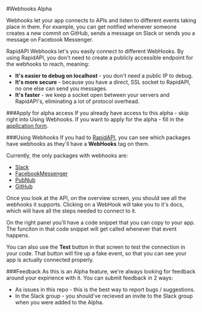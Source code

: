 #Webhooks Alpha

Webhooks let your app connects to APIs and listen to different events taking place in them. For example, you can get notified whenever someone creates a new commit on GitHub, sends a message on Slack or sends you a message on Facebook Messenger.

RapidAPI Webhooks let's you easily connect to different WebHooks. By using RapidAPI, you don't need to create a publicly accessible endpoint for the webhooks to reach, meaning:

- **It's easier to debug on localhost** - you don't need a public IP to debug.
- **It's more secure** - because you have a direct, SSL socket to RapidAPI, no one else can send you messages.
- **It's faster** - we keep a socket open between your servers and RapidAPI's, eliminating a lot of protocol overhead.

###Apply for alpha access
If you already have access to this alpha - skip right into Using Webhooks.
If you want to apply for the alpha - fill in the [application form](https://iddogino1.typeform.com/to/Fx4PwV).

###Using Webhooks
If you had to [RapidAPI](https://rapidapi.com), you can see which packages have webhooks as they'll have a **WebHooks** tag on them.

Currently, the only packages with webhooks are:

- [Slack](https://rapidapi.com/package/Slack)
- [FacebookMessenger](https://rapidapi.com/package/FacebookMessenger)
- [PubNub](https://rapidapi.com/package/PubNub)
- [GitHub](https://rapidapi.com/package/Github)

Once you look at the API, on the overview screen, you should see all the webhooks it supports. Clicking on a WebHook will take you to it's docs, which will have all the steps needed to connect to it.

On the right panel you'll have a code snippet that you can copy to your app. The funciton in that code snippet will get called whenever that event happens.

You can also use the **Test** button in that screen to test the connection in your code. That button will fire up a fake event, so that you can see your app is actually connected properly.

###Feedback
As this is an Alpha feature, we're always looking for feedback around your expirience with it. You can submit feedback in 2 ways:

- As issues in this repo - this is the best way to report bugs / suggestions.
- In the Slack group - you should've recieved an invite to the Slack group when you were added to the Alpha.